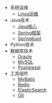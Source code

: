 * 系统运维
    * [Linux运维](/)
* Java技术
    * [Java核心](/java/README.md)
    * [Spring框架](/java/spring/)
    * [Springboot](/java/spring-boot/)
* Python技术
* 数据库技术
    * [Oracle](/db/)
    * [MySQL](/db/mysql/)
    * [Postgresql](/db/pg/)
* 工具组件
    * [MyBatis](/tools/)
    * [Redis](/tools/redis/)
    * [ElasticSearch](/tools/elasticsearch/)
    * [Git](/tools/git.md)